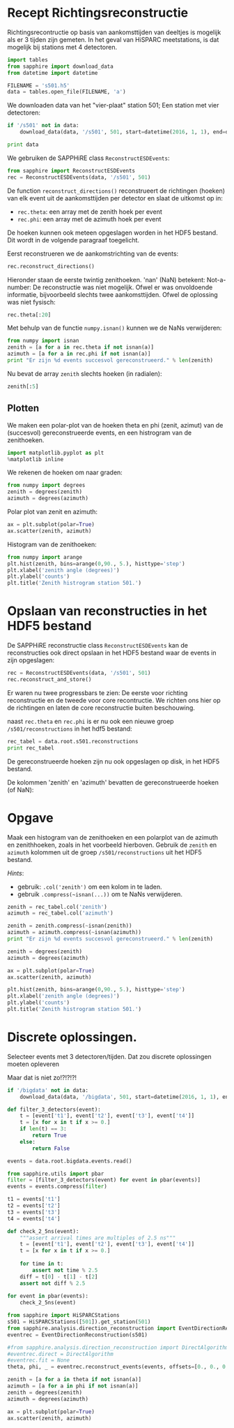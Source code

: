 # Recept Richtingsreconstructie 

Richtingsrecontructie op basis van aankomsttijden van deeltjes is mogelijk als
er 3 tijden zijn gemeten. In het geval van HiSPARC meetstations, is dat mogelijk
bij stations met 4 detectoren.

```python
import tables
from sapphire import download_data
from datetime import datetime
```

```python
FILENAME = 's501.h5'
data = tables.open_file(FILENAME, 'a')
```

We downloaden data van het "vier-plaat" station 501; Een station met vier
detectoren:

```python
if '/s501' not in data:
    download_data(data, '/s501', 501, start=datetime(2016, 1, 1), end=datetime(2016,1,2))
```

```python
print data
```

We gebruiken de SAPPHiRE class `ReconstructESDEvents`:

```python
from sapphire import ReconstructESDEvents
rec = ReconstructESDEvents(data, '/s501', 501)
```

De function `reconstruct_directions()` reconstrueert de richtingen (hoeken) van
elk event uit de aankomsttijden per detector en slaat de uitkomst op in:
- `rec.theta`: een array met de zenith hoek per event
- `rec.phi`: een array met de azimuth hoek per event

De hoeken kunnen ook meteen opgeslagen worden in het HDF5 bestand. Dit wordt in
de volgende paragraaf toegelicht.

Eerst reconstrueren we de aankomstrichting van de events:

```python
rec.reconstruct_directions()
```

Hieronder staan de eerste twintig zenithoeken. 'nan' (NaN) betekent:
Not-a-number: De reconstructie was niet mogelijk. Ofwel er was onvoldoende
informatie, bijvoorbeeld slechts twee aankomsttijden. Ofwel de oplossing was
niet fysisch:

```python
rec.theta[:20]
```

Met behulp van de functie `numpy.isnan()` kunnen we de NaNs verwijderen:

```python
from numpy import isnan
zenith = [a for a in rec.theta if not isnan(a)]
azimuth = [a for a in rec.phi if not isnan(a)]
print "Er zijn %d events succesvol gereconstrueerd." % len(zenith)            
```

Nu bevat de array `zenith` slechts hoeken (in radialen):

```python
zenith[:5]
```

## Plotten

We maken een polar-plot van de hoeken theta en phi (zenit, azimut) van de
(succesvol) gereconstrueerde events, en een histrogram van de zenithoeken.

```python
import matplotlib.pyplot as plt
%matplotlib inline
```

We rekenen de hoeken om naar graden:

```python
from numpy import degrees
zenith = degrees(zenith)
azimuth = degrees(azimuth)
```

Polar plot van zenit en azimuth:

```python
ax = plt.subplot(polar=True)
ax.scatter(zenith, azimuth)
```

Histogram van de zenithoeken:

```python
from numpy import arange
plt.hist(zenith, bins=arange(0,90., 5.), histtype='step')
plt.xlabel('zenith angle (degrees)')
plt.ylabel('counts')
plt.title('Zenith histrogram station 501.')
```

# Opslaan van reconstructies in het HDF5 bestand

De SAPPHiRE reconstructie class `ReconstructESDEvents` kan de reconstructies ook
direct opslaan in het HDF5 bestand waar de events in zijn opgeslagen:

```python
rec = ReconstructESDEvents(data, '/s501', 501)
rec.reconstruct_and_store()
```

Er waren nu twee progressbars te zien: De eerste voor richting reconstructie en
de tweede voor core recontructie. We richten ons hier op de richtingen en laten
de core reconstructie buiten beschouwing.

naast `rec.theta` en `rec.phi` is er nu ook een nieuwe groep
`/s501/reconstructions` in het hdf5 bestand:

```python
rec_tabel = data.root.s501.reconstructions
print rec_tabel
```

De gereconstrueerde hoeken zijn nu ook opgeslagen op disk, in het HDF5 bestand.

De kolommen 'zenith' en 'azimuth' bevatten de gereconstrueerde hoeken (of NaN):

# Opgave

Maak een histogram van de zenithoeken en een polarplot van de azimuth en
zenithhoeken, zoals in het voorbeeld hierboven. Gebruik de `zenith` en `azimuth`
kolommen uit de groep `/s501/reconstructions` uit het HDF5 bestand.

*Hints*:
- gebruik: `.col('zenith')` om een kolom in te laden.
- gebruik  `.compress(~isnan(...))` om te NaNs verwijderen.

```python
zenith = rec_tabel.col('zenith')
azimuth = rec_tabel.col('azimuth')
```

```python
zenith = zenith.compress(~isnan(zenith))
azimuth = azimuth.compress(~isnan(azimuth))
print "Er zijn %d events succesvol gereconstrueerd." % len(zenith)            
```

```python
zenith = degrees(zenith)
azimuth = degrees(azimuth)
```

```python
ax = plt.subplot(polar=True)
ax.scatter(zenith, azimuth)
```

```python
plt.hist(zenith, bins=arange(0,90., 5.), histtype='step')
plt.xlabel('zenith angle (degrees)')
plt.ylabel('counts')
plt.title('Zenith histrogram station 501.')
```

# Discrete oplossingen.

Selecteer events met 3 detectoren/tijden.
Dat zou discrete oplossingen moeten opleveren

Maar dat is niet zo!?!?!?!

```python
if '/bigdata' not in data:
    download_data(data, '/bigdata', 501, start=datetime(2016, 1, 1), end=datetime(2016, 1, 10))
```

```python
def filter_3_detectors(event):
    t = [event['t1'], event['t2'], event['t3'], event['t4']]
    t = [x for x in t if x >= 0.]
    if len(t) == 3:
        return True
    else:
        return False
```

```python
events = data.root.bigdata.events.read()
```

```python
from sapphire.utils import pbar
filter = [filter_3_detectors(event) for event in pbar(events)]
events = events.compress(filter)
```

```python
t1 = events['t1']
t2 = events['t2']
t3 = events['t3']
t4 = events['t4']
```

```python
def check_2_5ns(event):
    """assert arrival times are multiples of 2.5 ns"""
    t = [event['t1'], event['t2'], event['t3'], event['t4']]
    t = [x for x in t if x >= 0.]
    
    for time in t:
        assert not time % 2.5
    diff = t[0] - t[1] - t[2]
    assert not diff % 2.5
        
for event in pbar(events):
    check_2_5ns(event)
```

```python
from sapphire import HiSPARCStations
s501 = HiSPARCStations([501]).get_station(501)
from sapphire.analysis.direction_reconstruction import EventDirectionReconstruction
eventrec = EventDirectionReconstruction(s501)
```

```python
#from sapphire.analysis.direction_reconstruction import DirectAlgorithm
#eventrec.direct = DirectAlgorithm
#eventrec.fit = None
theta, phi, _ = eventrec.reconstruct_events(events, offsets=[0., 0., 0., 0.])
```

```python
zenith = [a for a in theta if not isnan(a)]
azimuth = [a for a in phi if not isnan(a)]
zenith = degrees(zenith)
azimuth = degrees(azimuth)
```

```python
ax = plt.subplot(polar=True)
ax.scatter(zenith, azimuth)
```

```python

```
